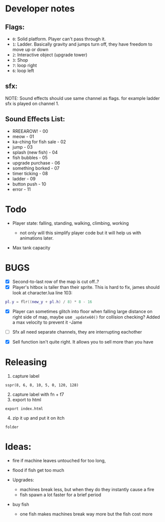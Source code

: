 # Developer notes

## Flags:
- `0`: Solid platform. Player can't pass through it.
- `1`: Ladder. Basically gravity and jumps turn off, they have freedom to move up or down
- `2`: Interactive object (upgrade tower)
- `3`: Shop
- `7`: loop right
- `6`: loop left

## sfx:
NOTE: Sound effects should use same channel as flags. for example ladder sfx is played on channel 1. 

## Sound Effects List:
- RREEAROW! - 00
- meow - 01
- ka-ching for fish sale - 02
- jump - 03
- splash (new fish) - 04
- fish bubbles - 05
- upgrade purchase - 06
- something borked - 07
- timer ticking - 08 
- ladder - 09
- button push - 10
- error - 11

# Todo
- Player state: falling, standing, walking, climbing, working
  - not only will this simplify player code but it will help us with animations later.

- Max tank capacity


# BUGS
- [X] Second-to-last row of the map is cut off..?
- [X] Player's hitbox is taller than their sprite. This is hard to fix, james should look at character.lua line 103:
```lua
pl.y = flr((new_y + pl.h) / 8) * 8 - 16
```
- [X] Player can sometimes glitch into floor when falling large distance on right side of map, maybe use `_update60()` for collision checking?
        Added a max velocity to prevent it -Jame
- [ ] Sfx all need separate channels, they are interrupting eachother
- [x] Sell function isn't quite right. It allows you to sell more than you have


# Releasing
1. capture label
```
sspr(8, 6, 8, 10, 5, 0, 120, 128)
```
2. capture label with fn + f7
3. export to html
```
export index.html
```
4. zip it up and put it on itch
```
folder
```

# Ideas:
- fire if machine leaves untouched for too long,
- flood if fish get too much
- Upgrades:
  - machines break less, but when they do they instantly cause a fire
  - fish spawn a lot faster for a brief period

- buy fish
  - one fish makes machines break way more but the fish cost more 